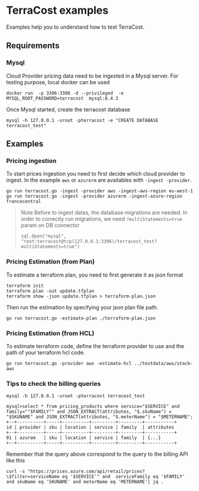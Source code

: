 # TerraCost examples

Examples help you to understand how to test TerraCost.

## Requirements

### Mysql

Cloud Provider pricing data need to be ingested in a Mysql server. For testing purpose, local docker can be used

```
docker run  -p 3306:3306 -d --privileged  -e MYSQL_ROOT_PASSWORD=terracost  mysql:8.4.3
```

Once Mysql started, create the terracost database
```
mysql -h 127.0.0.1 -uroot -pterracost -e "CREATE DATABASE terracost_test"
```

## Examples

### Pricing ingestion

To start prices ingestion you need to first decide which cloud provider to ingest. In the example `aws` or `azurerm` are availables with `-ingest -provider`.

```
go run terracost.go -ingest -provider aws -ingest-aws-region eu-west-1
go run terracost.go -ingest -provider azurerm -ingest-azure-region francecentral
```

> Note
> Before to ingest datas, the database migrations are needed. In order to correctly run migrations, we need `?multiStatements=true` param on DB connector
> ```
> sql.Open("mysql", "root:terracost@tcp(127.0.0.1:3306)/terracost_test?multiStatements=true")
> ```

### Pricing Estimation (from Plan)

To estimate a terraform plan, you need to first generate it as json format

```
terraform init
terraform plan -out update.tfplan
terraform show -json update.tfplan > terraform-plan.json
```

Then run the estimation by specifying your json plan file path.

```
go run terracost.go -estimate-plan ./terraform-plan.json
```

### Pricing Estimation (from HCL)

To estimate terraform code, define the terraform provider to use and the path of your terraform hcl code.
```
go run terracost.go -provider aws -estimate-hcl ../testdata/aws/stack-aws
```

### Tips to check the billing queries

```
mysql -h 127.0.0.1 -uroot -pterracost terracost_test

mysql>select * from pricing_products where service="$SERVICE" and family=""$FAMILY"" and JSON_EXTRACT(attributes, "$.skuName") = "$SKUNAME" and JSON_EXTRACT(attributes, "$.meterName") = "$METERNAME";
+--+----------+-----+----------+---------+---------+-----------+
id | provider | sku | location | service | family  | attributes
+--+----------+-----+----------+---------+---------+-----------+
01 | azurem   | sku | location | service | family  | {...}
+--+----------+-----+----------+---------+---------+-----------+
```

Remember that the query above correspond to the query to the billing API like this
```
curl -s "https://prices.azure.com/api/retail/prices?\$filter=serviceName eq '$SERVICE'" and  serviceFamily eq '$FAMILY' and skuName eq 'SKUNAME' and meterName eq 'METERNAME'| jq .
```

